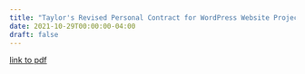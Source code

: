 ```yaml
---
title: "Taylor's Revised Personal Contract for WordPress Website Project"
date: 2021-10-29T00:00:00-04:00
draft: false
---
```



[link to pdf](https://vibrant-williams-d83705.netlify.app/Revised%20Group%202%20Team%20Contract.pdf)

